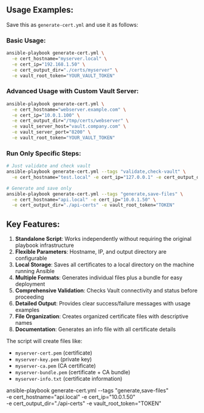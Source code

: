 ## Usage Examples:
Save this as `generate-cert.yml` and use it as follows:
### Basic Usage:
``` bash
ansible-playbook generate-cert.yml \
  -e cert_hostname="myserver.local" \
  -e cert_ip="192.168.1.50" \
  -e cert_output_dir="./certs/myserver" \
  -e vault_root_token="YOUR_VAULT_TOKEN"
```
### Advanced Usage with Custom Vault Server:
``` bash
ansible-playbook generate-cert.yml \
  -e cert_hostname="webserver.example.com" \
  -e cert_ip="10.0.1.100" \
  -e cert_output_dir="/tmp/certs/webserver" \
  -e vault_server_host="vault.company.com" \
  -e vault_server_port="8200" \
  -e vault_root_token="YOUR_VAULT_TOKEN"
```
### Run Only Specific Steps:
``` bash
# Just validate and check vault
ansible-playbook generate-cert.yml --tags "validate,check-vault" \
  -e cert_hostname="test.local" -e cert_ip="127.0.0.1" -e cert_output_dir="./test"

# Generate and save only
ansible-playbook generate-cert.yml --tags "generate,save-files" \
  -e cert_hostname="api.local" -e cert_ip="10.0.1.50" \
  -e cert_output_dir="./api-certs" -e vault_root_token="TOKEN"
```
## Key Features:
1. **Standalone Script**: Works independently without requiring the original playbook infrastructure
2. **Flexible Parameters**: Hostname, IP, and output directory are configurable
3. **Local Storage**: Saves all certificates to a local directory on the machine running Ansible
4. **Multiple Formats**: Generates individual files plus a bundle for easy deployment
5. **Comprehensive Validation**: Checks Vault connectivity and status before proceeding
6. **Detailed Output**: Provides clear success/failure messages with usage examples
7. **File Organization**: Creates organized certificate files with descriptive names
8. **Documentation**: Generates an info file with all certificate details

The script will create files like:
- `myserver-cert.pem` (certificate)
- `myserver-key.pem` (private key)
- `myserver-ca.pem` (CA certificate)
- `myserver-bundle.pem` (certificate + CA bundle)
- `myserver-info.txt` (certificate information)


ansible-playbook generate-cert.yml --tags "generate,save-files" \
  -e cert_hostname="api.local" -e cert_ip="10.0.1.50" \
  -e cert_output_dir="./api-certs" -e vault_root_token="TOKEN"